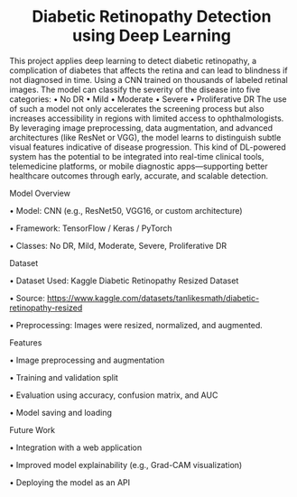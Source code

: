 <h1 align="center">Diabetic Retinopathy Detection using Deep Learning</h1>




This project applies deep learning to detect diabetic retinopathy, a complication of diabetes that affects the retina and can lead to blindness if not diagnosed in time. Using a CNN trained on thousands of labeled retinal images. 
The model can classify the severity of the disease into five categories: 
• No DR 
• Mild
• Moderate 
• Severe 
• Proliferative DR 
The use of such a model not only accelerates the screening process but also increases accessibility in regions with limited access to ophthalmologists. By leveraging image preprocessing, data augmentation, and advanced architectures (like ResNet or VGG), the model learns to distinguish subtle visual features indicative of disease progression. This kind of DL-powered system has the potential to be integrated into real-time clinical tools, telemedicine platforms, or mobile diagnostic apps—supporting better healthcare outcomes through early, accurate, and scalable detection.




Model Overview

• Model: CNN (e.g., ResNet50, VGG16, or custom architecture)

• Framework: TensorFlow / Keras / PyTorch

• Classes: No DR, Mild, Moderate, Severe, Proliferative DR



Dataset

• Dataset Used: Kaggle Diabetic Retinopathy Resized Dataset

• Source: https://www.kaggle.com/datasets/tanlikesmath/diabetic-retinopathy-resized

• Preprocessing: Images were resized, normalized, and augmented.



Features

• Image preprocessing and augmentation

• Training and validation split

• Evaluation using accuracy, confusion matrix, and AUC

• Model saving and loading



Future Work

• Integration with a web application

• Improved model explainability (e.g., Grad-CAM visualization)

• Deploying the model as an API
